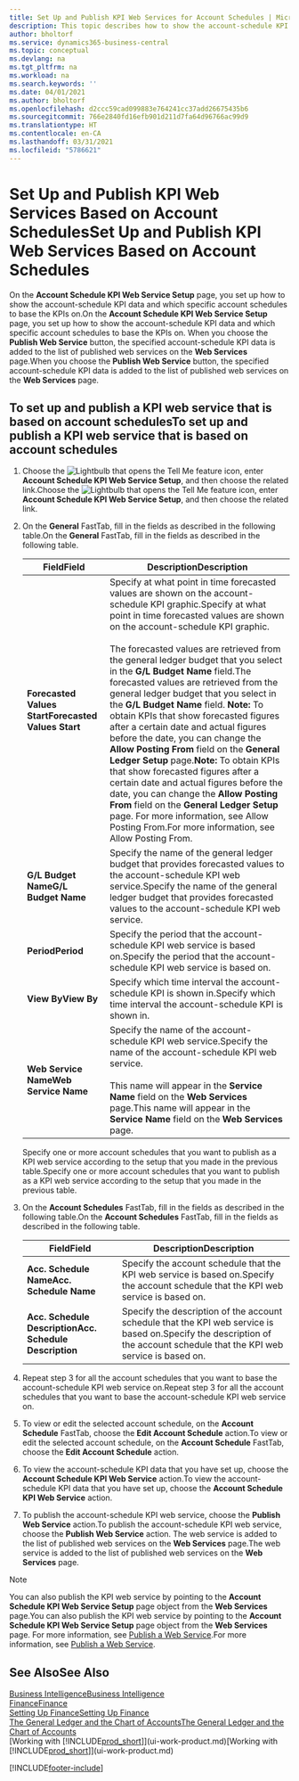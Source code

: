 ```yaml
---
title: Set Up and Publish KPI Web Services for Account Schedules | Microsoft Docs
description: This topic describes how to show the account-schedule KPI data based on specific account schedules.
author: bholtorf
ms.service: dynamics365-business-central
ms.topic: conceptual
ms.devlang: na
ms.tgt_pltfrm: na
ms.workload: na
ms.search.keywords: ''
ms.date: 04/01/2021
ms.author: bholtorf
ms.openlocfilehash: d2ccc59cad099883e764241cc37add26675435b6
ms.sourcegitcommit: 766e2840fd16efb901d211d7fa64d96766ac99d9
ms.translationtype: HT
ms.contentlocale: en-CA
ms.lasthandoff: 03/31/2021
ms.locfileid: "5786621"
---
```

# <a name="set-up-and-publish-kpi-web-services-based-on-account-schedules"></a><span data-ttu-id="129e4-103">Set Up and Publish KPI Web Services Based on Account Schedules</span><span class="sxs-lookup"><span data-stu-id="129e4-103">Set Up and Publish KPI Web Services Based on Account Schedules</span></span>
<span data-ttu-id="129e4-104">On the **Account Schedule KPI Web Service Setup** page, you set up how to show the account-schedule KPI data and which specific account schedules to base the KPIs on.</span><span class="sxs-lookup"><span data-stu-id="129e4-104">On the **Account Schedule KPI Web Service Setup** page, you set up how to show the account-schedule KPI data and which specific account schedules to base the KPIs on.</span></span> <span data-ttu-id="129e4-105">When you choose the **Publish Web Service** button, the specified account-schedule KPI data is added to the list of published web services on the **Web Services** page.</span><span class="sxs-lookup"><span data-stu-id="129e4-105">When you choose the **Publish Web Service** button, the specified account-schedule KPI data is added to the list of published web services on the **Web Services** page.</span></span>  

## <a name="to-set-up-and-publish-a-kpi-web-service-that-is-based-on-account-schedules"></a><span data-ttu-id="129e4-106">To set up and publish a KPI web service that is based on account schedules</span><span class="sxs-lookup"><span data-stu-id="129e4-106">To set up and publish a KPI web service that is based on account schedules</span></span>  
1.  <span data-ttu-id="129e4-107">Choose the ![Lightbulb that opens the Tell Me feature](media/ui-search/search_small.png "Tell me what you want to do") icon, enter **Account Schedule KPI Web Service Setup**, and then choose the related link.</span><span class="sxs-lookup"><span data-stu-id="129e4-107">Choose the ![Lightbulb that opens the Tell Me feature](media/ui-search/search_small.png "Tell me what you want to do") icon, enter **Account Schedule KPI Web Service Setup**, and then choose the related link.</span></span>  
2.  <span data-ttu-id="129e4-108">On the **General** FastTab, fill in the fields as described in the following table.</span><span class="sxs-lookup"><span data-stu-id="129e4-108">On the **General** FastTab, fill in the fields as described in the following table.</span></span>  

    |<span data-ttu-id="129e4-109">Field</span><span class="sxs-lookup"><span data-stu-id="129e4-109">Field</span></span>|<span data-ttu-id="129e4-110">Description</span><span class="sxs-lookup"><span data-stu-id="129e4-110">Description</span></span>|  
    |---------------------------------|---------------------------------------|  
    |<span data-ttu-id="129e4-111">**Forecasted Values Start**</span><span class="sxs-lookup"><span data-stu-id="129e4-111">**Forecasted Values Start**</span></span>|<span data-ttu-id="129e4-112">Specify at what point in time forecasted values are shown on the account-schedule KPI graphic.</span><span class="sxs-lookup"><span data-stu-id="129e4-112">Specify at what point in time forecasted values are shown on the account-schedule KPI graphic.</span></span><br /><br /> <span data-ttu-id="129e4-113">The forecasted values are retrieved from the general ledger budget that you select in the **G/L Budget Name** field.</span><span class="sxs-lookup"><span data-stu-id="129e4-113">The forecasted values are retrieved from the general ledger budget that you select in the **G/L Budget Name** field.</span></span> <span data-ttu-id="129e4-114">**Note:**  To obtain KPIs that show forecasted figures after a certain date and actual figures before the date, you can change the **Allow Posting From** field on the **General Ledger Setup** page.</span><span class="sxs-lookup"><span data-stu-id="129e4-114">**Note:**  To obtain KPIs that show forecasted figures after a certain date and actual figures before the date, you can change the **Allow Posting From** field on the **General Ledger Setup** page.</span></span> <span data-ttu-id="129e4-115">For more information, see Allow Posting From.</span><span class="sxs-lookup"><span data-stu-id="129e4-115">For more information, see Allow Posting From.</span></span>|  
    |<span data-ttu-id="129e4-116">**G/L Budget Name**</span><span class="sxs-lookup"><span data-stu-id="129e4-116">**G/L Budget Name**</span></span>|<span data-ttu-id="129e4-117">Specify the name of the general ledger budget that provides forecasted values to the account-schedule KPI web service.</span><span class="sxs-lookup"><span data-stu-id="129e4-117">Specify the name of the general ledger budget that provides forecasted values to the account-schedule KPI web service.</span></span>|  
    |<span data-ttu-id="129e4-118">**Period**</span><span class="sxs-lookup"><span data-stu-id="129e4-118">**Period**</span></span>|<span data-ttu-id="129e4-119">Specify the period that the account-schedule KPI web service is based on.</span><span class="sxs-lookup"><span data-stu-id="129e4-119">Specify the period that the account-schedule KPI web service is based on.</span></span>|  
    |<span data-ttu-id="129e4-120">**View By**</span><span class="sxs-lookup"><span data-stu-id="129e4-120">**View By**</span></span>|<span data-ttu-id="129e4-121">Specify which time interval the account-schedule KPI is shown in.</span><span class="sxs-lookup"><span data-stu-id="129e4-121">Specify which time interval the account-schedule KPI is shown in.</span></span>|  
    |<span data-ttu-id="129e4-122">**Web Service Name**</span><span class="sxs-lookup"><span data-stu-id="129e4-122">**Web Service Name**</span></span>|<span data-ttu-id="129e4-123">Specify the name of the account-schedule KPI web service.</span><span class="sxs-lookup"><span data-stu-id="129e4-123">Specify the name of the account-schedule KPI web service.</span></span><br /><br /> <span data-ttu-id="129e4-124">This name will appear in the **Service Name** field on the **Web Services** page.</span><span class="sxs-lookup"><span data-stu-id="129e4-124">This name will appear in the **Service Name** field on the **Web Services** page.</span></span>|  

    <span data-ttu-id="129e4-125">Specify one or more account schedules that you want to publish as a KPI web service according to the setup that you made in the previous table.</span><span class="sxs-lookup"><span data-stu-id="129e4-125">Specify one or more account schedules that you want to publish as a KPI web service according to the setup that you made in the previous table.</span></span>  

3.  <span data-ttu-id="129e4-126">On the **Account Schedules** FastTab, fill in the fields as described in the following table.</span><span class="sxs-lookup"><span data-stu-id="129e4-126">On the **Account Schedules** FastTab, fill in the fields as described in the following table.</span></span>  

    |<span data-ttu-id="129e4-127">Field</span><span class="sxs-lookup"><span data-stu-id="129e4-127">Field</span></span>|<span data-ttu-id="129e4-128">Description</span><span class="sxs-lookup"><span data-stu-id="129e4-128">Description</span></span>|  
    |---------------------------------|---------------------------------------|  
    |<span data-ttu-id="129e4-129">**Acc. Schedule Name**</span><span class="sxs-lookup"><span data-stu-id="129e4-129">**Acc. Schedule Name**</span></span>|<span data-ttu-id="129e4-130">Specify the account schedule that the KPI web service is based on.</span><span class="sxs-lookup"><span data-stu-id="129e4-130">Specify the account schedule that the KPI web service is based on.</span></span>|  
    |<span data-ttu-id="129e4-131">**Acc. Schedule Description**</span><span class="sxs-lookup"><span data-stu-id="129e4-131">**Acc. Schedule Description**</span></span>|<span data-ttu-id="129e4-132">Specify the description of the account schedule that the KPI web service is based on.</span><span class="sxs-lookup"><span data-stu-id="129e4-132">Specify the description of the account schedule that the KPI web service is based on.</span></span>|  

4.  <span data-ttu-id="129e4-133">Repeat step 3 for all the account schedules that you want to base the account-schedule KPI web service on.</span><span class="sxs-lookup"><span data-stu-id="129e4-133">Repeat step 3 for all the account schedules that you want to base the account-schedule KPI web service on.</span></span>  
5.  <span data-ttu-id="129e4-134">To view or edit the selected account schedule, on the **Account Schedule** FastTab, choose the **Edit Account Schedule** action.</span><span class="sxs-lookup"><span data-stu-id="129e4-134">To view or edit the selected account schedule, on the **Account Schedule** FastTab, choose the **Edit Account Schedule** action.</span></span>  
6.  <span data-ttu-id="129e4-135">To view the account-schedule KPI data that you have set up, choose the **Account Schedule KPI Web Service** action.</span><span class="sxs-lookup"><span data-stu-id="129e4-135">To view the account-schedule KPI data that you have set up, choose the **Account Schedule KPI Web Service** action.</span></span>  
7.  <span data-ttu-id="129e4-136">To publish the account-schedule KPI web service, choose the **Publish Web Service** action.</span><span class="sxs-lookup"><span data-stu-id="129e4-136">To publish the account-schedule KPI web service, choose the **Publish Web Service** action.</span></span> <span data-ttu-id="129e4-137">The web service is added to the list of published web services on the **Web Services** page.</span><span class="sxs-lookup"><span data-stu-id="129e4-137">The web service is added to the list of published web services on the **Web Services** page.</span></span>  

> [!NOTE]  
>  <span data-ttu-id="129e4-138">You can also publish the KPI web service by pointing to the **Account Schedule KPI Web Service Setup** page object from the **Web Services** page.</span><span class="sxs-lookup"><span data-stu-id="129e4-138">You can also publish the KPI web service by pointing to the **Account Schedule KPI Web Service Setup** page object from the **Web Services** page.</span></span> <span data-ttu-id="129e4-139">For more information, see [Publish a Web Service](across-how-publish-web-service.md).</span><span class="sxs-lookup"><span data-stu-id="129e4-139">For more information, see [Publish a Web Service](across-how-publish-web-service.md).</span></span>  

## <a name="see-also"></a><span data-ttu-id="129e4-140">See Also</span><span class="sxs-lookup"><span data-stu-id="129e4-140">See Also</span></span>  
[<span data-ttu-id="129e4-141">Business Intelligence</span><span class="sxs-lookup"><span data-stu-id="129e4-141">Business Intelligence</span></span>](bi.md)  
[<span data-ttu-id="129e4-142">Finance</span><span class="sxs-lookup"><span data-stu-id="129e4-142">Finance</span></span>](finance.md)  
[<span data-ttu-id="129e4-143">Setting Up Finance</span><span class="sxs-lookup"><span data-stu-id="129e4-143">Setting Up Finance</span></span>](finance-setup-finance.md)  
[<span data-ttu-id="129e4-144">The General Ledger and the Chart of Accounts</span><span class="sxs-lookup"><span data-stu-id="129e4-144">The General Ledger and the Chart of Accounts</span></span>](finance-general-ledger.md)  
<span data-ttu-id="129e4-145">[Working with [!INCLUDE[prod_short](includes/prod_short.md)]](ui-work-product.md)</span><span class="sxs-lookup"><span data-stu-id="129e4-145">[Working with [!INCLUDE[prod_short](includes/prod_short.md)]](ui-work-product.md)</span></span>


[!INCLUDE[footer-include](includes/footer-banner.md)]